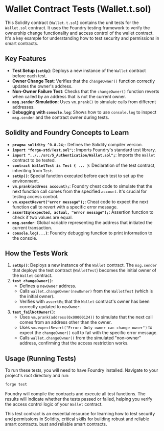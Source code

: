 # Wallet Contract Tests (Wallet.t.sol)

This Solidity contract (`Wallet.t.sol`) contains the unit tests for the `Wallet.sol` contract. It uses the Foundry testing framework to verify the ownership change functionality and access control of the wallet contract. It's a key example for understanding how to test security and permissions in smart contracts.

## Key Features

*   **Test Setup (`setUp`)**: Deploys a new instance of the `Wallet` contract before each test.
*   **Owner Change Test**: Verifies that the `changeOwner()` function correctly updates the owner's address.
*   **Non-Owner Failure Test**: Checks that the `changeOwner()` function reverts when called by an address that is not the current owner.
*   **`msg.sender` Simulation**: Uses `vm.prank()` to simulate calls from different addresses.
*   **Debugging with `console.log`**: Shows how to use `console.log` to inspect `msg.sender` and the contract owner during tests.

## Solidity and Foundry Concepts to Learn

*   **`pragma solidity ^0.8.24;`**: Defines the Solidity compiler version.
*   **`import "forge-std/Test.sol";`**: Imports Foundry's standard test library.
*   **`import "../../src/5_Authentication/Wallet.sol";`**: Imports the `Wallet` contract to be tested.
*   **`contract WalletTest is Test { ... }`**: Declaration of the test contract, inheriting from `Test`.
*   **`setUp()`**: Special function executed before each test to set up the environment.
*   **`vm.prank(address account);`**: Foundry cheat code to simulate that the next function call comes from the specified `account`. It's crucial for testing access control.
*   **`vm.expectRevert("error message");`**: Cheat code to expect the next function call to revert with a specific error message.
*   **`assertEq(expected, actual, "error message");`**: Assertion function to check if two values are equal.
*   **`msg.sender`**: Global variable representing the address that initiated the current transaction.
*   **`console.log(...)`**: Foundry debugging function to print information to the console.

## How the Tests Work

1.  **`setUp()`**: Deploys a new instance of the `Wallet` contract. The `msg.sender` that deploys the test contract (`WalletTest`) becomes the initial owner of the `Wallet` contract.
2.  **`test_changeOwner()`**:
    *   Defines a `newOwner` address.
    *   Calls `wallet.changeOwner(newOwner)` from the `WalletTest` (which is the initial owner).
    *   Verifies with `assertEq` that the `Wallet` contract's owner has been correctly updated to `newOwner`.
3.  **`test_failNotOwner()`**:
    *   Uses `vm.prank(address(0x00000124))` to simulate that the next call comes from an address other than the owner.
    *   Uses `vm.expectRevert("Error: Only owner can change owner")` to expect the `changeOwner()` call to fail with the specific error message.
    *   Calls `wallet.changeOwner()` from the simulated "non-owner" address, confirming that the access restriction works.

## Usage (Running Tests)

To run these tests, you will need to have Foundry installed. Navigate to your project's root directory and run:

```bash
forge test
```

Foundry will compile the contracts and execute all test functions. The results will indicate whether the tests passed or failed, helping you verify the access control logic of your `Wallet` contract.

This test contract is an essential resource for learning how to test security and permissions in Solidity, critical skills for building robust and reliable smart contracts.
bust and reliable smart contracts.
